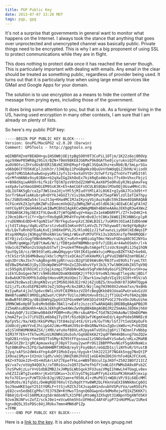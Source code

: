 ```yaml
---
title: PGP Public Key
date: 2013-07-07 13:28 MDT
tags: pgp, gpg
---
```


It's not a surprise that governments in general want to monitor what
happens on the Internet. I always took the stance that anything that
goes over unproctected and unencrypted channel was basically public.
Private things need to be encrypted. This is why I am a big proponent of
using SSL to protect communications while they are in flight.

This does nothing to protect data once it has reached the server though.
This is particularly important with dealing with emails. Any email in
the clear should be treated as something public, regardless of provider
being used. It turns out that it is particularly true when using large
email services like GMail and Google Apps for your domain.

The solution is to use encryption as a means to hide the content of the
message from prying eyes, including those of the government.

It does bring some attention to you, but that is ok. As a foreigner
living in the US, having used encryption in many other contexts, I am
sure that I am already on plenty of lists.

So here's my public PGP key:

```
-----BEGIN PGP PUBLIC KEY BLOCK-----
Version: GnuPG/MacGPG2 v2.0.20 (Darwin)
Comment: GPGTools - http://gpgtools.org

mQINBFHZnmYBEADH+gu1HSOW0jOEitpBgSO0Y0T3CuPiL1OTjm/1K22z6oj0ROVp
ogz9XWeP05WR8g29SiV/BZN+70mV88KE8JG6MxP9k0GAfhe0jcyrukniQ3YuCWmU
auOV8OtviZhYsdUsBtER15BzNI3OhEMxpfrDqNl3SQoA3hz+esRb0/B/5mLprSGu
vO6bQ6CFYD5KdCplJzUh3r/3JHE0p11PoGBgHkzOQuGVnYbWdqQiZJbhN/4jiodX
rqo07sMGSbAohaAwGvpyoRk1Jyfs3z+bxXaVVtDrJU7wFfzYpZfnGYxTYaRbIt8l
vGrMfnHAN6x9sy0JBAn+b2qXwIGg2khOoEx7kikRqEo4Wx3oif7s49nVhxcFbjz1
++B98dXqiwAROXr6ifkiErTQlN7psV8tbdZ2XWP4LAeX6P5eORvEyRJNiqkmxFeq
seXpAvlwt6moG8HOiEM9SsK3K+E5+AmCGEFsOCULBS8QAolM3eOQjOGswHMnCc9i
sQLIU7AK5gD/caIp73WS1ea2djvtMl5jMIudYtMlLAlL0U6I+gIydAJ7Co3d9t+Y
SnrTr9Aa4leAKubrpR+DYYkJ4GUZ7/Viv26mJRM+DPuX75epFWVlzUlIeTIAThpy
Dx/JSBUSnWZw54clvuJt3q+KHa4MC1MJaIKysyVGjAuzkqBc59kI8em4EQARAQAB
tCFGcmVkZXJpYyBKZWFuIDxmcmVkQGZyZWRqZWFuLm5ldD6JAj4EEwECACgFAlHZ
nmYCGy8FCQeGH4AGCwkIBwMCBhUIAgkKCwQWAgMBAh4BAheAAAoJEKhgR3w4XWxZ
7S8QAKGKJ9gJ8EXIfVLQwvBJ7jWfGpNEvgV+HapcZx1ekWD6RFPl/Z7+3vD4K2+k
zJ9cm10krtiCfr+QptrFHs0g6RJMh4YFnyhK+Bv0JctC0Kx3kW61IRCHNNScplpR
/ruDENNnEdDD+KfqoNISaf7NrFkgu5a+pXzC3EWLBIE1/7uGR9VJOIaAIIUD6nmW
sjtd1TzAqu/dqALvQTarstzv6oEUJmKun9VlLmVvZL7Y7khywwO7/4e9gY4pBgkr
vb/LQvTuRnhQfEaALKvEj1H8XeOPVLJS/Rlo0Q1zJ1fwFxwnzLiyO6HlkEdWqsIP
8txpXKMqGsjN3Kgqf0hokNVim/5Hq1rWGxvPzM7UTFk13u1OUSXnzfpfN40RQQEr
8lY8jivIcGugf8NnbHeMo/cuLNjC+uRzh+qH8iuGgT0mcYWzoFGDnq40C9I2NYGx
u7BeM/qmWgpJfpB7tAw6/W/i/fDBtpdeFNBMNbcq+Dfv7iEBi4r44whOSmX+/l+k
Vdw1c62TWXon2sSUqdubSTwfj3+uUe4TM4egButmAgefClzsUc9zmgRi1J5q1hQN
fpuYQy18/cz/0K9tOleKLuWwQHqygnrS9tIKd1peWatujoMKquxBZKTYAZ+ke04L
ctCkSzrSh16HMkBwaylkbclcMgttsxDCAo2TxKkHeMX/LpPVuQINBFHZnmYBEAC/
uqn3DrcNxJSx7ruAgBxgn96jpNtruuicB2gYSE9kWs8H/R63TvxE9UhifryeLTXt
6EVBwIMahWG3jDyJJOsWpOWsOPY6nZoIZOvAhvVfpYJb3LY7wlN0KU4kZ4STqV9Q
sc595gULQlROzXCzJjSgjkzmpiTSRdbN+Ow6xVSqPxNnh8y6oiFSZP8X5vvtH+ow
ziEkYLDoGgee7W7/s9H0s0bH2DxWXB4UQK2jYf9JrbYo4N3/HoqETlegsNcjBDif
8x8wbUKT0cKMYb3uD8ptHoov6MjHzUQei7/JEwrk1owJq0zVIq19jGI0t+RSV/a5
haU429zBwszEi8npKNIvcytIMS6OJ60JE2rH2j6ZjUBZS/XnudkNr873GRHTQgpA
G21jzTLcKcdSEPB24RVJeZj5Ohg+R/Av28RJ/Wzjlmg7H3969X2vHxm7xn/9x8Hb
KzIywRat4jJol5p6vc0WlLshVFC8IMkkxzVZOfcBegQKkb89JUoaGPwUra4vGiUV
BW4BfoaWNUl9MXELpNZwaY/C9hPrTU1loJ9RUtHvv8tbi2jfT1GUZ+PoT6H2q3B6
WuBwBf0lOM2g/dBiQbWVgZppGV3ZFOim9WFSKKSD1dtKEPvGC279xVOnJU6uUihm
1RMNCW6xHp9F3u0sMn9dbBn7BAl1rwE4fzJszzcXTwARAQABiQREBBgBAgAPBQJR
2Z5mAhsuBQkHhh+AAikJEKhgR3w4XWxZwV0gBBkBAgAGBQJR2Z5mAAoJED6mjh6U
PxA4ybQP/3iUIWnw9B4dkFPDBM+nRujMkrsAuAP8+CfGd7NJ2HkAoNwl5DmDGPWm
LhmAZfycIvJ7iFUZELm6b8qITyI9f/6Sz6Q81wfVKgmX4eEd/L4gnPUde5RNREc0
RpfpV5c/9a/kKD/KkGPVMqs73t04e2ql4tE/GYiv9/GvTVN/lGfJ7tIeU1KpOuFh
iUd8cdjyWoYVxEJhiipG42iWu+M9aHJX9z4+BkGRNwYkGvZgQvikW8v+LP+G0ZDQ
a5jSlHhWUMKNKAZSX/jXMX/aYuXof88VLxRJpyeATvUSVuIg6YilTW2mnlFvNbbp
5IM37F7Eh+tTkTwcMixUiRONRG1Ou5oh/GqXAEkKA2Y2qdFYWH4kB6vng7UoZQ2e
VgO2B1rnSUyrYee9XQ7ToSMgr8Z95tFFqsoaa21zSNOzUw0YzSxAwS/oKLx2MaRB
0GACGtZ8r2/gRCApmuwxkqjFJ8pV7Juoy2ywnPrDG1IBBPPPwvNGzF5gdAXNaWix
Tqt0BKdPec52FQ/Gwh8HHBMf3RDkB/eyVjFoy6Bot/eGQZD1sjliNYhvR/SYustB
ZJyq/xAfSn2dW4x4Yng4uDP31MxbIvpx/dyguk+lhHJ22I2F7NG4k5nqg7NxQtIP
1X9oaiSMyx+1V2nUclqdh/vkOj1NHZh8HJhVUIjeGE4OmID63XrhFo4QAJFCXxHL
94Z+XTGUeJ2h+OS+HdSArLkFZ7EpefFkLo+WB9f8UculIpJKOf+Z5023BOf21ICZ
gV/va7v/otUg94QQCk//oT8RiGsuJsQ9725wYefhGfYJxWLG5tPWMsDA0x8Psb2C
lhzSPw9jzLurV+U1dbBZMB2JxJHMpSLWbSqxk3FU3uaiVMgI1hWwLh4TUagLv8ev
vhEZIZiWTgZse4KnrjKxGYSDKuv+2cXlVyGT9g1GaMfYy6zxXGoPK36HaKhjmxip
Hzfo7OIa+ycPzWTDJdc8JgiVB22am+ef050L41+zMuP031+WQ8iVP/91L68EcMMl
0oSMz0s/A1fqSOi/DeWqRUD70XulYZu9qdtYYw8WR2bLFKknVaEXI6NNkNxCg6O1
5oJ9owHKESqeY251tYORLF+ttSjvRZChJlKJvapAH1ndvubhVGPuYVa/ueR5OiFh
yE82cvn5edbECgPRvlfE379ZW+KtMwsTInqnQ6DGwpnGv9dMoRojwfQ1kZ5KKK7i
FB68jO/E+GlS6RMLKzg58rA6bnNTLX15PBlyRtoWg3ZXhqUt3IANpnYDgXNfO5KV
9Jvm3NJNFvcZofZ/sckJ0e1+eVcw6hm5hScUFH6oC4AF4FipP7InHUPMLw/IURe4
tgnxBQ5L35sPDSc84jJRUkv7mmn4MN6dP1Zp
=7FMK
-----END PGP PUBLIC KEY BLOCK-----
```

Here is a [link to the key](/fredjean_pgp_public_key.asc). It is
also published on keys.gnupg.net


